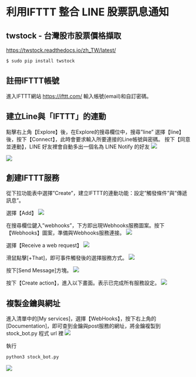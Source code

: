 # 利用IFTTT 整合 LINE 股票訊息通知

## twstock - 台灣股市股票價格擷取
https://twstock.readthedocs.io/zh_TW/latest/

```cmd
$ sudo pip install twstock
```

## 註冊IFTTT帳號
進入IFTTT網站 
https://ifttt.com/
輸入帳號(email)和自訂密碼。

## 建立Line與「IFTTT」的連動

點擊右上角【Explore】後，在Explore的搜尋欄位中，搜尋”line”
選擇【line】後，按下【Connect】，此時會要求輸入所要連接的Line帳號與密碼。
按下【同意並連動】，LINE 好友裡會自動多出一個名為 LINE Notify 的好友
![](https://i.imgur.com/Wmx7Ndn.png)

![](https://i.imgur.com/gnD8Baf.png)


## 創建IFTTT服務 

從下拉功能表中選擇”Create”，建立IFTTT的連動功能：設定”觸發條件”與”傳遞訊息”。

選擇【Add】
![](https://i.imgur.com/xg1lA85.png)

在搜尋欄位鍵入”webhooks”，下方即出現Webhooks服務圖案。按下【Webhooks】圖案，準備與Webhooks服務連接。
![](https://i.imgur.com/lMIZlVz.png)

選擇【Receive a web request】
![](https://i.imgur.com/nJvNk0T.png)


滑鼠點擊[+That]，即可事件觸發後的選擇服務方式。
![](https://i.imgur.com/QJVcNZx.png)

按下[Send Message]方塊。
![](https://i.imgur.com/8F2caWv.png)

按下【Create action】，進入以下畫面。表示已完成所有服務設定。
![](https://i.imgur.com/INaeyCo.png)

## 複製金鑰與網址

進入清單中的[My services]，選擇【WebHooks】，按下右上角的[Documentation]，即可查到金鑰與post服務的網址，將金鑰複製到 stock_bot.py 程式 url 裡
![](https://i.imgur.com/iZeGO7M.png)

執行
```cmd
python3 stock_bot.py
```
![](https://i.imgur.com/uTBcknh.png)
